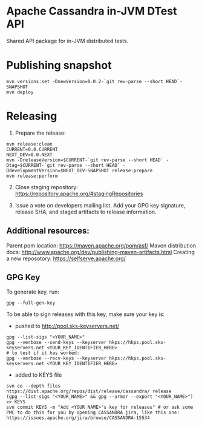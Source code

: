 # Apache Cassandra in-JVM DTest API

Shared API package for in-JVM distributed tests.

# Publishing snapshot

```
mvn versions:set -DnewVersion=0.0.2-`git rev-parse --short HEAD`-SNAPSHOT
mvn deploy
```

# Releasing

1. Prepare the release:

```
mvn release:clean
CURRENT=0.0.CURRENT
NEXT_DEV=0.0.NEXT
mvn -DreleaseVersion=$CURRENT-`git rev-parse --short HEAD` -Dtag=$CURRENT-`git rev-parse --short HEAD` -DdevelopmentVersion=$NEXT_DEV-SNAPSHOT release:prepare
mvn release:perform
```

2. Close staging repository: https://repository.apache.org/#stagingRepositories

3. Issue a vote on developers mailing list. Add your GPG key signature, release SHA, and staged artifacts to release information.

## Additional resources:

Parent pom location: https://maven.apache.org/pom/asf/
Maven distribution docs: http://www.apache.org/dev/publishing-maven-artifacts.html
Creating a new reposotory: https://selfserve.apache.org/

## GPG Key

To generate key, run:

```
gpg --full-gen-key
```

To be able to sign releases with this key, make sure your key is:

  * pushed to http://pool.sks-keyservers.net/

```
gpg --list-sigs "<YOUR_NAME>"
gpg --verbose --send-keys --keyserver hkps://hkps.pool.sks-keyservers.net <YOUR_KEY_IDENTIFIER_HERE>
# to test if it has worked:
gpg --verbose --recv-keys --keyserver hkps://hkps.pool.sks-keyservers.net <YOUR_KEY_IDENTIFIER_HERE>
```

  * added to KEYS file

```
svn co --depth files https://dist.apache.org/repos/dist/release/cassandra/ release
(gpg --list-sigs "<YOUR_NAME>" && gpg --armor --export "<YOUR_NAME>") >> KEYS
svn commit KEYS -m "Add <YOUR NAME>'s key for releases" # or ask some PMC to do this for you by opening CASSANDRA jira, like this one: https://issues.apache.org/jira/browse/CASSANDRA-15534
```